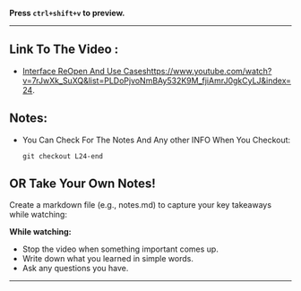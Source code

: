 **Press `ctrl+shift+v` to preview.**

---

## Link To The Video :

- [Interface ReOpen And Use Cases]()https://www.youtube.com/watch?v=7rJwXk_SuXQ&list=PLDoPjvoNmBAy532K9M_fjiAmrJ0gkCyLJ&index=24.

## Notes:

- You Can Check For The Notes And Any other INFO When You Checkout:

  ```git
  git checkout L24-end
  ```

## OR Take Your Own Notes!

Create a markdown file (e.g., notes.md) to capture your key takeaways while watching:

**While watching:**

- Stop the video when something important comes up.
- Write down what you learned in simple words.
- Ask any questions you have.

---